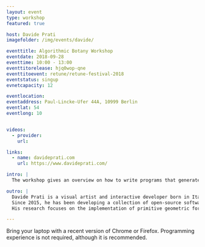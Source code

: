 ```yaml
---
layout: event
type: workshop
featured: true

host: Davide Prati
imagefolder: /img/events/davide/

eventtitle: Algorithmic Botany Workshop
eventdate: 2018-09-28
eventtime: 10:00 - 13:00
eventtitorelease: hjq0wop-qne
eventtitoevent: retune/retune-festival-2018
eventstatus: singup
evnetcapacity: 12

eventlocation:
eventaddress: Paul-Lincke-Ufer 44A, 10999 Berlin
eventlat: 54
eventlong: 10


videos:
  - provider:
    url:

links:
  - name: davideprati.com
    url: https://www.davideprati.com/

intro: |
  The workshop gives an overview on how to write programs that generate 3D forms of trees and flowers. It focuses on two topics, phyllotaxis and L-Systems; exploring these two topics, the participants will discover the simple and beautiful mathematics hidden in plants. The knowledge acquired in this workshop can be applied to design, illustration, 3D printing, 3D modelling & video games.

outro: |
  Davide Prati is a visual artist and interactive developer born in Italy and currently based in Berlin.
  Since 2015, he has been developing a collection of open-source software to draw plants and flowers in 2D and 3D.
  His research focuses on the implementation of primitive geometric forms in programming. In particular, he is interested in the forms suggesting the organic, such as animals, flowers or trees. The aim of this research is to explore human uncertainty in the recognition of the organic in the digital.

---
```


Bring your laptop with a recent version of Chrome or Firefox. Programming experience is not required, although it is recommended.
